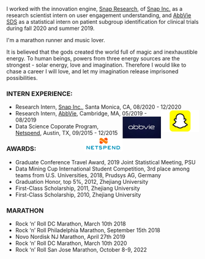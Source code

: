 

I worked with the innovation engine, [Snap Research](https://research.snap.com), of [Snap Inc.](https://www.snap.com/en-US/) as a research scientist intern on user engagement understanding, and [AbbVie SDS](https://www.abbvie.com) as a statistical intern on patient subgroup identification for clinical trials during fall 2020 and summer 2019.  

I'm a marathon runner and music lover. 

It is believed that the gods created the world full of magic and inexhaustible energy. To human beings, powers from
three energy sources are the strongest - solar energy, love and imagination. Therefore I would like to chase
a career I will love, and let my imagination release imprisoned possibilities.

### INTERN EXPERIENCE:

- Research Intern, [Snap Inc.](https://www.snap.com/en-US/), Santa Monica, CA,  08/2020 - 12/2020 <img align="right" src="/assets/img/snapchat.jpg" alt="" width="100">
- Research Intern, [AbbVie](https://www.abbvie.com/our-company.html?utm_campaign=cc_herenow_2020_rep&utm_medium=psearch&utm_source=google&utm_content=brand%20core&utm_term=abbvie), Cambridge, MA,  05/2019 - 08/2019 <img align="right" src="/assets/img/abbvie.png" alt="" width="100">
- Data Science Coporate Program, [Netspend](https://www.netspend.com), Austin, TX,  09/2015 - 12/2015 <img align="right" src="/assets/img/Netspend.png" alt="" width="100">

### AWARDS:

- Graduate Conference Travel Award, 2019 Joint Statistical Meeting, PSU
- Data Mining Cup International Student Competition, 3rd place among teams from U.S. Universities, 2018, Prudsys AG, Germany
- Graduation Honor, top 5%, 2012, Zhejiang University 
- First-Class Scholarship, 2011, Zhejiang University 
- First-Class Scholarship, 2010, Zhejiang University 

### MARATHON

- Rock ‘n’ Roll DC Marathon, March 10th 2018
- Rock ‘n’ Roll Philadelphia Marathon, September 15th 2018 
- Novo Nordisk NJ Marathon, April 27th 2019 
- Rock ‘n’ Roll DC Marathon, March 10th 2020
- Rock ‘n’ Roll San Jose Marathon, October 8-9, 2022


<img align="right" src="/assets/img/m.jpg" alt="" width="300">
<img align="right" src="/assets/img/school.png" alt="" width="300">



